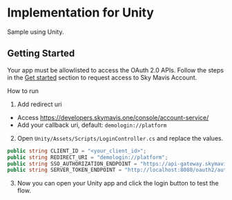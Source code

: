 # Implementation for Unity

Sample using Unity.

## Getting Started

Your app must be allowlisted to access the OAuth 2.0 APIs. Follow the steps in the [Get started](https://docs.skymavis.com/docs/sma-get-started#get-started) section to request access to Sky Mavis Account.

How to run

1. Add redirect uri

- Access <https://developers.skymavis.one/console/account-service/>
- Add your callback uri, default: `demologin://platform`

2. Open `Unity/Assets/Scripts/LoginController.cs` and replace the values.

```csharp
public string CLIENT_ID = "<your_client_id>";
public string REDIRECT_URI = "demologin://platform";
public string SSO_AUTHORIZATION_ENDPOINT = "https://api-gateway.skymavis.one/oauth2/auth";
public string SERVER_TOKEN_ENDPOINT = "http://localhost:8080/oauth2/authorization-code/token";
```

3. Now you can open your Unity app and click the login button to test the flow.
